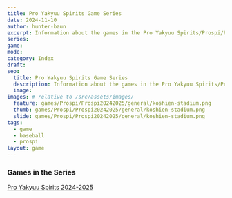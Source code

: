 ```yaml
---
title: Pro Yakyuu Spirits Game Series
date: 2024-11-10
author: hunter-baun
excerpt: Information about the games in the Pro Yakyuu Spirits/Prospi/PYS series
series:
game: 
mode: 
category: Index
draft: 
seo:
  title: Pro Yakyuu Spirits Game Series
  description: Information about the games in the Pro Yakyuu Spirits/Prospi/PYS series
  image: 
images: # relative to /src/assets/images/
  feature: games/Prospi/Prospi20242025/general/koshien-stadium.png
  thumb: games/Prospi/Prospi20242025/general/koshien-stadium.png
  slide: games/Prospi/Prospi20242025/general/koshien-stadium.png
tags:
  - game
  - baseball
  - prospi
layout: game
---
```

### Games in the Series

[Pro Yakyuu Spirits 2024-2025](<Prospi20242025>)